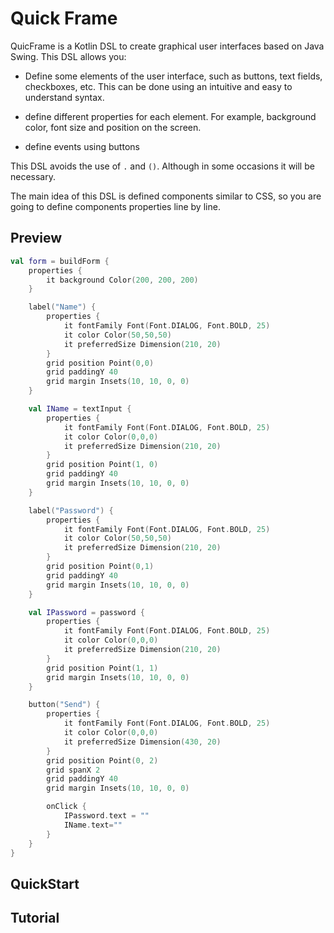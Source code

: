# Quick Frame
QuicFrame is a Kotlin DSL to create graphical user interfaces based on Java Swing. 
This DSL allows you:

- Define some elements of the user interface, such as buttons, text fields, checkboxes, etc. 
This can be done using an intuitive and easy to understand syntax.

- define different properties for each element.
For example, background color, font size and position on the screen.

- define events using buttons

This DSL avoids the use of `.` and `()`. Although in some occasions it will be necessary.

The main idea of this DSL is defined components similar to CSS, so you are going to define 
components properties line by line. 

## Preview

```kotlin
val form = buildForm {
    properties {
        it background Color(200, 200, 200)
    }

    label("Name") {
        properties {
            it fontFamily Font(Font.DIALOG, Font.BOLD, 25)
            it color Color(50,50,50)
            it preferredSize Dimension(210, 20)
        }
        grid position Point(0,0)
        grid paddingY 40
        grid margin Insets(10, 10, 0, 0)
    }

    val IName = textInput {
        properties {
            it fontFamily Font(Font.DIALOG, Font.BOLD, 25)
            it color Color(0,0,0)
            it preferredSize Dimension(210, 20)
        }
        grid position Point(1, 0)
        grid paddingY 40
        grid margin Insets(10, 10, 0, 0)
    }

    label("Password") {
        properties {
            it fontFamily Font(Font.DIALOG, Font.BOLD, 25)
            it color Color(50,50,50)
            it preferredSize Dimension(210, 20)
        }
        grid position Point(0,1)
        grid paddingY 40
        grid margin Insets(10, 10, 0, 0)
    }

    val IPassword = password {
        properties {
            it fontFamily Font(Font.DIALOG, Font.BOLD, 25)
            it color Color(0,0,0)
            it preferredSize Dimension(210, 20)
        }
        grid position Point(1, 1)
        grid margin Insets(10, 10, 0, 0)
    }

    button("Send") {
        properties {
            it fontFamily Font(Font.DIALOG, Font.BOLD, 25)
            it color Color(0,0,0)
            it preferredSize Dimension(430, 20)
        }
        grid position Point(0, 2)
        grid spanX 2
        grid paddingY 40
        grid margin Insets(10, 10, 0, 0)

        onClick {
            IPassword.text = ""
            IName.text=""
        }
    }
}
```

## QuickStart

## Tutorial